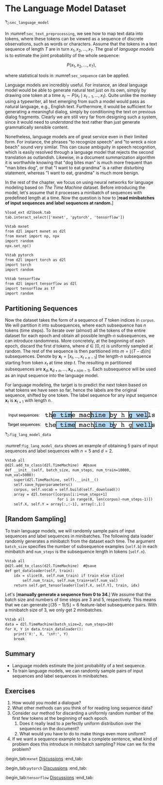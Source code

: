 # The Language Model Dataset
:label:`sec_language_model`

In :numref:`sec_text_preprocessing`, we see how to map text data into tokens, where these tokens can be viewed as a sequence of discrete observations, such as words or characters. Assume that the tokens in a text sequence of length $T$ are in turn $x_1, x_2, \ldots, x_T$.
The goal of *language models*
is to estimate the joint probability of the whole sequence:

$$P(x_1, x_2, \ldots, x_T),$$

where statistical tools
in :numref:`sec_sequence`
can be applied.

Language models are incredibly useful. For instance, an ideal language model would be able to generate natural text just on its own, simply by drawing one token at a time $x_t \sim P(x_t \mid x_{t-1}, \ldots, x_1)$.
Quite unlike the monkey using a typewriter, all text emerging from such a model would pass as natural language, e.g., English text. Furthermore, it would be sufficient for generating a meaningful dialog, simply by conditioning the text on previous dialog fragments.
Clearly we are still very far from designing such a system, since it would need to *understand* the text rather than just generate grammatically sensible content.

Nonetheless, language models are of great service even in their limited form.
For instance, the phrases "to recognize speech" and "to wreck a nice beach" sound very similar.
This can cause ambiguity in speech recognition,
which is easily resolved through a language model that rejects the second translation as outlandish.
Likewise, in a document summarization algorithm
it is worthwhile knowing that "dog bites man" is much more frequent than "man bites dog", or that "I want to eat grandma" is a rather disturbing statement, whereas "I want to eat, grandma" is much more benign.

In the rest of the chapter, we focus on  using neural networks for language modeling
based on *The Time Machine* dataset.
Before introducing the model,
let's assume that it
processes a minibatch of sequences with predefined length
at a time.
Now the question is how to [**read minibatches of input sequences and label sequences at random.**]

```{.python .input  n=3}
%load_ext d2lbook.tab
tab.interact_select(['mxnet', 'pytorch', 'tensorflow'])
```

```{.python .input  n=4}
%%tab mxnet
from d2l import mxnet as d2l
from mxnet import np, npx
import random
npx.set_np()
```

```{.python .input  n=5}
%%tab pytorch
from d2l import torch as d2l
import torch
import random
```

```{.python .input  n=6}
%%tab tensorflow
from d2l import tensorflow as d2l
import tensorflow as tf
import random
```

## Partitioning Sequences

Now the dataset takes the form of a sequence of $T$ token indices in `corpus`.
We will
partition it
into subsequences, where each subsequence has $n$ tokens (time steps).
To iterate over 
(almost) all the tokens of the entire dataset 
for each epoch
and obtain all possible length-$n$ subsequences,
we can introduce randomness.
More concretely,
at the beginning of each epoch,
discard the first $d$ tokens,
where $d\in [0,n)$ is uniformly sampled at random.
The rest of the sequence
is then partitioned
into $m=\lfloor (T-d)/n \rfloor$ subsequences.
Denote by $\mathbf x_t = [x_t, \ldots, x_{t+n-1}]$ the length-$n$ subsequence starting from token $x_t$ at time step $t$. 
The resulting $m$ partitioned subsequences
are 
$\mathbf x_d, \mathbf x_{d+n}, \ldots, \mathbf x_{d+n(m-1)}.$
Each subsequence will be used as an input sequence into the language model.


For language modeling,
the target is to predict the next token based on what tokens we have seen so far, hence the labels are the original sequence, shifted by one token.
The label sequence for any input sequence $\mathbf x_t$
is $\mathbf x_{t+1}$ with length $n$.

![Obtaining 5 pairs of input sequences and label sequences from partitioned length-5 subsequences.](../img/lang-model-data.svg) 
:label:`fig_lang_model_data`

:numref:`fig_lang_model_data` shows an example of obtaining 5 pairs of input sequences and label sequences with $n=5$ and $d=2$.

```{.python .input  n=1}
%%tab all
@d2l.add_to_class(d2l.TimeMachine)  #@save
def __init__(self, batch_size, num_steps, num_train=10000, num_val=5000):
    super(d2l.TimeMachine, self).__init__()
    self.save_hyperparameters()
    corpus, self.vocab = self.build(self._download())
    array = d2l.tensor([corpus[i:i+num_steps+1] 
                        for i in range(0, len(corpus)-num_steps-1)])
    self.X, self.Y = array[:,:-1], array[:,1:]

```

## [**Random Sampling**]


To train language models,
we will randomly sample 
pairs of input sequences and label sequences
in minibatches.
The following data loader randomly generates a minibatch from the dataset each time.
The argument `batch_size` specifies the number of subsequence examples (`self.b`) in each minibatch
and `num_steps` is the subsequence length in tokens (`self.n`).

```{.python .input}
%%tab all
@d2l.add_to_class(d2l.TimeMachine)  #@save
def get_dataloader(self, train):
    idx = slice(0, self.num_train) if train else slice(
        self.num_train, self.num_train+self.num_val)
    return self.get_tensorloader([self.X, self.Y], train, idx)

```

Let's [**manually generate a sequence from 0 to 34.**]
We assume that
the batch size and numbers of time steps are 3 and 5,
respectively.
This means that we can generate $\lfloor (35 - 1) / 5 \rfloor= 6$ feature-label subsequence pairs. With a minibatch size of 3, we only get 2 minibatches.

```{.python .input  n=16}
%%tab all
data = d2l.TimeMachine(batch_size=2, num_steps=10)
for X, Y in data.train_dataloader():
    print('X:', X, '\nY:', Y)
    break
```

## Summary

* Language models estimate the joint probability of a text sequence.
* To train language models, we can randomly sample pairs of input sequences and label sequences in minibatches.


## Exercises

1. How would you model a dialogue?
1. What other methods can you think of for reading long sequence data?
1. Consider our method for discarding a uniformly random number of the first few tokens at the beginning of each epoch.
    1. Does it really lead to a perfectly uniform distribution over the sequences on the document?
    1. What would you have to do to make things even more uniform? 
1. If we want a sequence example to be a complete sentence, what kind of problem does this introduce in minibatch sampling? How can we fix the problem?

:begin_tab:`mxnet`
[Discussions](https://discuss.d2l.ai/t/117)
:end_tab:

:begin_tab:`pytorch`
[Discussions](https://discuss.d2l.ai/t/118)
:end_tab:

:begin_tab:`tensorflow`
[Discussions](https://discuss.d2l.ai/t/1049)
:end_tab:
